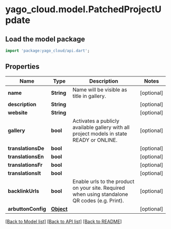 # yago_cloud.model.PatchedProjectUpdate

## Load the model package
```dart
import 'package:yago_cloud/api.dart';
```

## Properties
Name | Type | Description | Notes
------------ | ------------- | ------------- | -------------
**name** | **String** | Name will be visible as title in gallery. | [optional] 
**description** | **String** |  | [optional] 
**website** | **String** |  | [optional] 
**gallery** | **bool** | Activates a publicly available gallery with all project models in state READY or ONLINE. | [optional] 
**translationsDe** | **bool** |  | [optional] 
**translationsEn** | **bool** |  | [optional] 
**translationsFr** | **bool** |  | [optional] 
**translationsIt** | **bool** |  | [optional] 
**backlinkUrls** | **bool** | Enable urls to the product on your site. Required when using standalone QR codes (e.g. Print). | [optional] 
**arbuttonConfig** | [**Object**](.md) |  | [optional] 

[[Back to Model list]](../README.md#documentation-for-models) [[Back to API list]](../README.md#documentation-for-api-endpoints) [[Back to README]](../README.md)


